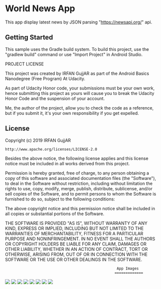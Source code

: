World News App
===================================
This app display latest news by JSON parsing "https://newsapi.org/" api.

Getting Started
---------------

This sample uses the Gradle build system. To build this project, use the
"gradlew build" command or use "Import Project" in Android Studio.


PROJECT LICENSE

This project was created by IRFAN GujjAR as part of the Android Basics Nanodegree (Free Program) At Udacity.

As part of Udacity Honor code, your submissions must be your own work, hence
submitting this project as yours will cause you to break the Udacity Honor Code
and the suspension of your account.

Me, the author of the project, allow you to check the code as a reference, but if
you submit it, it's your own responsibility if you get expelled.

License
-------
Copyright (c) 2019 IRFAN GujjAR

    http://www.apache.org/licenses/LICENSE-2.0

Besides the above notice, the following license applies and this license notice
must be included in all works derived from this project.

Permission is hereby granted, free of charge, to any person obtaining a copy
of this software and associated documentation files (the "Software"), to deal
in the Software without restriction, including without limitation the rights
to use, copy, modify, merge, publish, distribute, sublicense, and/or sell
copies of the Software, and to permit persons to whom the Software is
furnished to do so, subject to the following conditions:

The above copyright notice and this permission notice shall be included in all
copies or substantial portions of the Software.

THE SOFTWARE IS PROVIDED "AS IS", WITHOUT WARRANTY OF ANY KIND, EXPRESS OR
IMPLIED, INCLUDING BUT NOT LIMITED TO THE WARRANTIES OF MERCHANTABILITY,
FITNESS FOR A PARTICULAR PURPOSE AND NONINFRINGEMENT. IN NO EVENT SHALL THE
AUTHORS OR COPYRIGHT HOLDERS BE LIABLE FOR ANY CLAIM, DAMAGES OR OTHER
LIABILITY, WHETHER IN AN ACTION OF CONTRACT, TORT OR OTHERWISE, ARISING FROM,
OUT OF OR IN CONNECTION WITH THE SOFTWARE OR THE USE OR OTHER DEALINGS IN THE
SOFTWARE.

                                                       App Images
                                                      =============
 
![](Images/1.png) ![](Images/2.png)
![](Images/3.png) ![](Images/4.png) 
![](Images/5.png) ![](Images/6.png) 
![](Images/7.png) ![](Images/8.png) 



